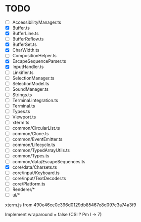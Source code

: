 
# TODO

- [ ] AccessibilityManager.ts
- [x] Buffer.ts
- [x] BufferLine.ts
- [ ] BufferReflow.ts
- [x] BufferSet.ts
- [x] CharWidth.ts
- [ ] CompositionHelper.ts
- [x] EscapeSequenceParser.ts
- [x] InputHandler.ts
- [ ] Linkifier.ts
- [ ] SelectionManager.ts
- [ ] SelectionModel.ts
- [ ] SoundManager.ts
- [ ] Strings.ts
- [ ] Terminal.integration.ts
- [ ] Terminal.ts
- [ ] Types.ts
- [ ] Viewport.ts
- [ ] xterm.ts
- [ ] common/CircularList.ts
- [ ] common/Clone.ts
- [ ] common/EventEmitter.ts
- [ ] common/Lifecycle.ts
- [ ] common/TypedArrayUtils.ts
- [ ] common/Types.ts
- [ ] common/data/EscapeSequences.ts
- [x] core/data/Charsets.ts
- [ ] core/input/Keyboard.ts
- [ ] core/input/TextDecoder.ts
- [ ] core/Platform.ts
- [ ] Renderer/*
- [ ] ui/*

xterm.js from 490e46ce0c396d0129db85467e8d097c3a74a3f9

Implement wraparound = false (CSI ? Pm l -> 7)